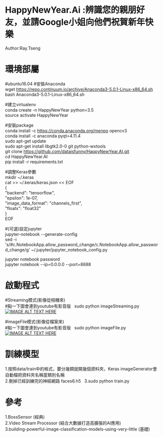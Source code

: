 # HappyNewYear.Ai :辨識您的親朋好友，並請Google小姐向他們祝賀新年快樂
Author:Ray.Tseng

# 環境部屬
#ubuntu16.04
#安裝Anaconda  
wget https://repo.continuum.io/archive/Anaconda3-5.0.1-Linux-x86_64.sh  
bash Anaconda3-5.0.1-Linux-x86_64.sh  

#建立virtualenv  
conda create -n HappyNewYear python=3.5  
source activate HappyNewYear  

#安裝package  
conda install -c https://conda.anaconda.org/menpo opencv3  
conda install -c anaconda pyqt=4.11.4  
sudo apt-get update  
sudo apt-get install libgtk2.0-0 git python-wxtools  
git clone https://github.com/dataisfunny/HappyNewYear.AI.git  
cd  HappyNewYear.AI  
pip install -r requirements.txt  

#調整Keras參數  
mkdir ~/.keras  
cat >> ~/.keras/keras.json << EOF  
{  
    "backend": "tensorflow",  
    "epsilon": 1e-07,  
    "image_data_format": "channels_first",  
    "floatx": "float32"  
}  
EOF  
    
#(可選)設定jupyter   
jupyter-notebook --generate-config  
sed -i 's/#c.NotebookApp.allow_password_change/c.NotebookApp.allow_password_change/g' ~/.jupyter/jupyter_notebook_config.py  

jupyter notebook password  
jupyter notebook --ip=0.0.0.0 --port=8888  

# 啟動程式
#Streaming模式(影像從相機來)  
#點一下圖會連到youtube有影音版   
sudo python imageStreaming.py    
[![IMAGE ALT TEXT HERE](http://img.youtube.com/vi/A3Z6aCFrGIo/0.jpg)](http://www.youtube.com/watch?v=A3Z6aCFrGIo)

#imageFile模式(影像從檔案來)  
#點一下圖會連到youtube有影音版   
sudo python imageFile.py   
[![IMAGE ALT TEXT HERE](http://img.youtube.com/vi/iN_6Ya-e-IM/0.jpg)](http://www.youtube.com/watch?v=iN_6Ya-e-IM)

# 訓練模型
1.按照data/train中的格式，要分幾類就開幾個資料夾，Keras imageGenerator會自動檔把資料夾名稱當類別名稱  
2.刪掉已經訓練完的神經網路 faces6.h5  
3.sudo python train.py  

# 參考  
1.BossSensor (經典)  
2.Video Stream Processor (結合大數據打造高擴張的AI應用)  
3.building-powerful-image-classification-models-using-very-little (基礎)




